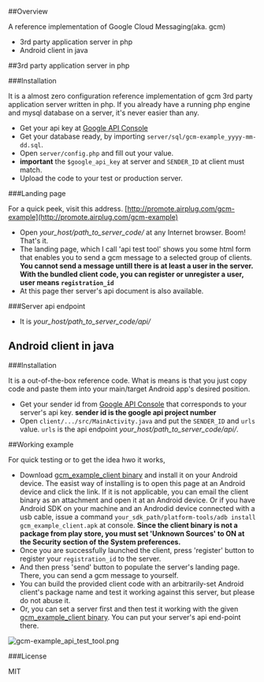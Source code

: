 ##Overview

A reference implementation of Google Cloud Messaging(aka. gcm) 
- 3rd party application server in php
- Android client in java

##3rd party application server in php

###Installation

It is a almost zero configuration reference implementation of gcm 3rd party application server written in php. If you already have a running php engine and mysql database on a server, it's never easier than any. 

- Get your api key at [Google API Console](https://code.google.com/apis/console)
- Get your database ready, by importing `server/sql/gcm-example_yyyy-mm-dd.sql`.
- Open `server/config.php` and fill out your value. 
- **important** the `$google_api_key` at server and `SENDER_ID` at client must match.
- Upload the code to your test or production server.

###Landing page

For a quick peek, visit this address. [http://promote.airplug.com/gcm-example](http://promote.airplug.com/gcm-example)

- Open *your_host/path_to_server_code/* at any Internet browser. Boom! That's it.
- The landing page, which I call 'api test tool' shows you some html form that enables you to send a gcm message to a selected group of clients. **You cannot send a message untill there is at least a user in the server. With the bundled client code, you can register or unregister a user, user means `registration_id`**
- At this page ther server's api document is also available.

###Server api endpoint

- It is *your_host/path_to_server_code/api/*

## Android client in java

###Installation

It is a out-of-the-box reference code. What is means is that you just copy code and paste them into your main/target Android app's desired position.

- Get your sender id from [Google API Console](https://code.google.com/apis/console) that corresponds to your server's api key. **sender id is the google api project number**
- Open `client/.../src/MainActivity.java` and put the `SENDER_ID` and `urls` value. `urls` is the api endpoint *your_host/path_to_server_code/api/*.

##Working example

For quick testing or to get the idea hwo it works,

- Download [gcm_example_client binary](http://promote.airplug.com/gcm-example/res/bin/gcm_example_client.apk) and install it on your Android device. The easist way of installing is to open this page at an Android device and click the link. If it is not applicable, you can email the client binary as an attachment and open it at an Android device. Or if you have Android SDK on your machine and an Androdid device connected with a usb cable, issue a command `your_sdk_path/platform-tools/adb install gcm_example_client.apk` at console. **Since the client binary is not a package from play store, you must set 'Unknown Sources' to ON at the Security section of the System preferences.**
- Once you are successfully launched the client, press 'register' button to register your `registration_id` to the server.
- And then press 'send' button to populate the server's landing page. There, you can send a gcm message to yourself.
- You can build the provided client code with an arbitrarily-set Android client's package name and test it working against this server, but please do not abuse it.
- Or, you can set a server first and then test it working with the given [gcm_example_client binary](http://promote.airplug.com/gcm-example/res/bin/gcm_example_client.apk). You can put your server's api end-point there.

![gcm-example_api_test_tool.png](http://promote.airplug.com/gcm-example/res/img/gcm-example_api_test_tool.png)

###License

MIT

